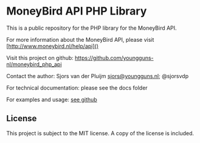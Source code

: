 MoneyBird API PHP Library
=========================

This is a public repository for the PHP library for the MoneyBird API. 

For more information about the MoneyBird API, please visit [http://www.moneybird.nl/help/api]()

Visit this project on github: https://github.com/youngguns-nl/moneybird_php_api

Contact the author: Sjors van der Pluijm <sjors@youngguns.nl>; @sjorsvdp

For technical documentation: please see the docs folder

For examples and usage: [see github](https://github.com/youngguns-nl/moneybird_php_api/wiki/Examples)

License
-------
This project is subject to the MIT license. A copy of the license is included.